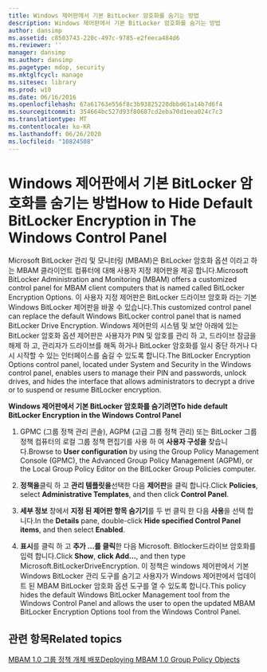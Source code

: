 ```yaml
---
title: Windows 제어판에서 기본 BitLocker 암호화를 숨기는 방법
description: Windows 제어판에서 기본 BitLocker 암호화를 숨기는 방법
author: dansimp
ms.assetid: c8503743-220c-497c-9785-e2feeca484d6
ms.reviewer: ''
manager: dansimp
ms.author: dansimp
ms.pagetype: mdop, security
ms.mktglfcycl: manage
ms.sitesec: library
ms.prod: w10
ms.date: 06/16/2016
ms.openlocfilehash: 67a61763e556f8c3b93825220dbbd61a14b7d6f4
ms.sourcegitcommit: 354664bc527d93f80687cd2eba70d1eea024c7c3
ms.translationtype: MT
ms.contentlocale: ko-KR
ms.lasthandoff: 06/26/2020
ms.locfileid: "10824508"
---
```

# <span data-ttu-id="0e334-103">Windows 제어판에서 기본 BitLocker 암호화를 숨기는 방법</span><span class="sxs-lookup"><span data-stu-id="0e334-103">How to Hide Default BitLocker Encryption in The Windows Control Panel</span></span>


<span data-ttu-id="0e334-104">Microsoft BitLocker 관리 및 모니터링 (MBAM)은 BitLocker 암호화 옵션 이라고 하는 MBAM 클라이언트 컴퓨터에 대해 사용자 지정 제어판을 제공 합니다.</span><span class="sxs-lookup"><span data-stu-id="0e334-104">Microsoft BitLocker Administration and Monitoring (MBAM) offers a customized control panel for MBAM client computers that is named called BitLocker Encryption Options.</span></span> <span data-ttu-id="0e334-105">이 사용자 지정 제어판은 BitLocker 드라이브 암호화 라는 기본 Windows BitLocker 제어판을 바꿀 수 있습니다.</span><span class="sxs-lookup"><span data-stu-id="0e334-105">This customized control panel can replace the default Windows BitLocker control panel that is named BitLocker Drive Encryption.</span></span> <span data-ttu-id="0e334-106">Windows 제어판의 시스템 및 보안 아래에 있는 BitLocker 암호화 옵션 제어판은 사용자가 PIN 및 암호를 관리 하 고, 드라이브 잠금을 해제 하 고, 관리자가 드라이브를 해독 하거나 BitLocker 암호화를 일시 중단 하거나 다시 시작할 수 있는 인터페이스를 숨길 수 있도록 합니다.</span><span class="sxs-lookup"><span data-stu-id="0e334-106">The BitLocker Encryption Options control panel, located under System and Security in the Windows control panel, enables users to manage their PIN and passwords, unlock drives, and hides the interface that allows administrators to decrypt a drive or to suspend or resume BitLocker encryption.</span></span>

**<span data-ttu-id="0e334-107">Windows 제어판에서 기본 BitLocker 암호화를 숨기려면</span><span class="sxs-lookup"><span data-stu-id="0e334-107">To hide default BitLocker Encryption in the Windows Control Panel</span></span>**

1.  <span data-ttu-id="0e334-108">GPMC (그룹 정책 관리 콘솔), AGPM (고급 그룹 정책 관리) 또는 BitLocker 그룹 정책 컴퓨터의 로컬 그룹 정책 편집기를 사용 하 여 **사용자 구성을** 찾습니다.</span><span class="sxs-lookup"><span data-stu-id="0e334-108">Browse to **User configuration** by using the Group Policy Management Console (GPMC), the Advanced Group Policy Management (AGPM), or the Local Group Policy Editor on the BitLocker Group Policies computer.</span></span>

2.  <span data-ttu-id="0e334-109">**정책을**클릭 하 고 **관리 템플릿을**선택한 다음 **제어판**을 클릭 합니다.</span><span class="sxs-lookup"><span data-stu-id="0e334-109">Click **Policies**, select **Administrative Templates**, and then click **Control Panel**.</span></span>

3.  <span data-ttu-id="0e334-110">**세부 정보** 창에서 **지정 된 제어판 항목 숨기기**를 두 번 클릭 한 다음 **사용**을 선택 합니다.</span><span class="sxs-lookup"><span data-stu-id="0e334-110">In the **Details** pane, double-click **Hide specified Control Panel items**, and then select **Enabled**.</span></span>

4.  <span data-ttu-id="0e334-111">**표시**를 클릭 하 고 **추가 ...를 클릭**한 다음 Microsoft. Bitlocker드라이브 암호화를 입력 합니다.</span><span class="sxs-lookup"><span data-stu-id="0e334-111">Click **Show**, **click Add…**, and then type Microsoft.BitLockerDriveEncryption.</span></span> <span data-ttu-id="0e334-112">이 정책은 windows 제어판에서 기본 Windows BitLocker 관리 도구를 숨기고 사용자가 Windows 제어판에서 업데이트 된 MBAM BitLocker 암호화 옵션 도구를 열 수 있도록 합니다.</span><span class="sxs-lookup"><span data-stu-id="0e334-112">This policy hides the default Windows BitLocker Management tool from the Windows Control Panel and allows the user to open the updated MBAM BitLocker Encryption Options tool from the Windows Control Panel.</span></span>

## <span data-ttu-id="0e334-113">관련 항목</span><span class="sxs-lookup"><span data-stu-id="0e334-113">Related topics</span></span>


[<span data-ttu-id="0e334-114">MBAM 1.0 그룹 정책 개체 배포</span><span class="sxs-lookup"><span data-stu-id="0e334-114">Deploying MBAM 1.0 Group Policy Objects</span></span>](deploying-mbam-10-group-policy-objects.md)

 

 





